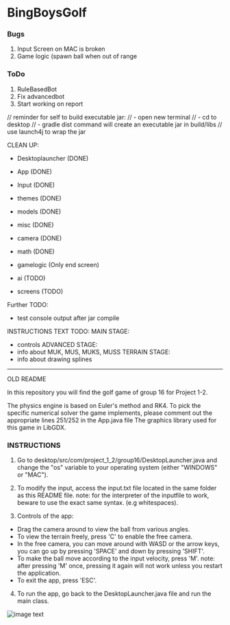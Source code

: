 # BingBoysGolf

### Bugs 
1. Input Screen on MAC is broken
2. Game logic (spawn ball when out of range

### ToDo
1. RuleBasedBot
2. Fix advancedbot
3. Start working on report

// reminder for self to build executable jar:
// - open new terminal
// - cd to desktop
// - gradle dist command will create an executable jar in build/libs
// use launch4j to wrap the jar


CLEAN UP:
- Desktoplauncher (DONE)
- App (DONE)
- Input (DONE)
- themes (DONE)
- models (DONE)
- misc (DONE)
- camera (DONE)
- math (DONE)

- gamelogic (Only end screen)

- ai (TODO)
- screens (TODO)

Further TODO:
- test console output after jar compile


INSTRUCTIONS TEXT TODO:
MAIN STAGE:
- controls
ADVANCED STAGE:
- info about MUK, MUS, MUKS, MUSS
TERRAIN STAGE:
- info about drawing splines

----------------------------------------------
OLD README

In this repository you will find the golf game of group 16 for Project 1-2.

The physics engine is based on Euler's method and RK4.
To pick the specific numerical solver the game implements, please comment out the appropriate lines 251/252 in the App.java file
The graphics library used for this game in LibGDX.

### INSTRUCTIONS

1. Go to desktop/src/com/project_1_2/group16/DesktopLauncher.java and change the "os" variable
to your operating system (either "WINDOWS" or "MAC").

2. To modify the input, access the input.txt file located in the same folder as this README file.
note: for the interpreter of the inputfile to work, beware to use the exact same syntax. (e.g whitespaces).

3. Controls of the app:
- Drag the camera around to view the ball from various angles.
- To view the terrain freely, press 'C' to enable the free camera.
- In the free camera, you can move around with WASD or the arrow keys, 
you can go up by pressing 'SPACE' and down by pressing 'SHIFT'.
- To make the ball move according to the input velocity, press 'M'.
note: after pressing 'M' once, pressing it again will not work unless you restart the application.
- To exit the app, press 'ESC'.

4. To run the app, go back to the DesktopLauncher.java file and run the main class.


![image text](https://i.ytimg.com/vi/0s2Jzk6yBVk/maxresdefault.jpg)
